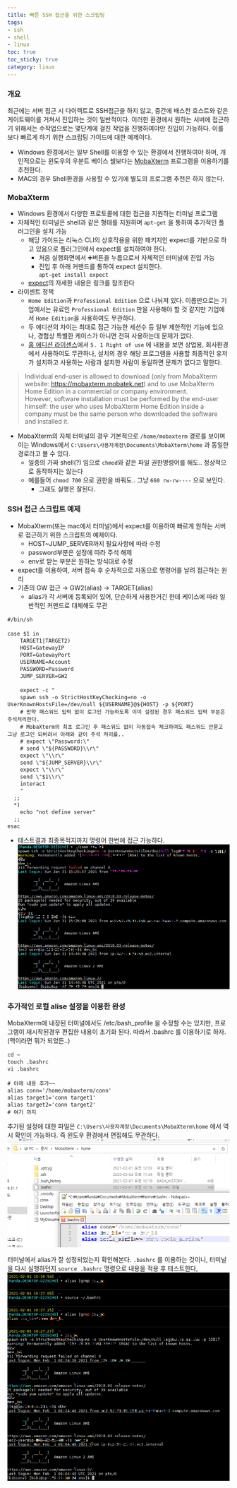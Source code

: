```yaml
---
title: 빠른 SSH 접근을 위한 스크립팅
tags:
- ssh
- shell
- linux
toc: true
toc_sticky: true
category: linux
---
```


### 개요
최근에는 서버 접근 시 다이렉트로 SSH접근을 하지 않고, 중간에 배스천 호스트와 같은 게이트웨이를 거쳐서 진입하는 것이 일반적이다. 이러한 환경에서 원하는 서버에 접근하기 위해서는 수작업으로는 몇단계에 걸친 작업을 진행하여야만 진입이 가능하다. 이를 보다 빠르게 하기 위한 스크립팅 가이드에 대한 예제이다.

* Windows 환경에서는 일부 Shell를 이용할 수 있는 환경에서 진행하여야 하며, 개인적으로는 윈도우의 우분트 베이스 쉘보다는 [MobaXterm](https://mobaxterm.mobatek.net/) 프로그램을 이용하기를 추천한다.
* MAC의 경우 Shell환경을 사용할 수 있기에 별도의 프로그램 추천은 하지 않는다.

### MobaXterm
* Windows 환경에서 다양한 프로토콜에 대한 접근을 지원하는 터미널 프로그램
* 자체적인 터미널은 shell과 같은 형태를 지원하며 `apt-get` 을 통하여 추가적인 플러그인을 설치 가능
	* 해당 가이드는 리눅스 CLI의 상호작용을 위한 패키지인 expect를 기반으로 하고 있음으로 플러그인에서 expect를 설치하여야 한다.
		* 처음 실행화면에서 ➕버튼을 누름으로서 자체적인 터미널에 진입 가능
		* 진입 후 아래 커맨드를 통하여 expect 설치한다.  
`apt-get install expect`
	* [expect](https://ko.wikipedia.org/wiki/Expect)의 자세한 내용은 링크를 참조한다
* 라이센트 정책
	* `Home Edition`과 `Professional Edition` 으로 나눠져 있다. 이름만으로는 기업에서는 유료인 `Professional Edition` 만을 사용해야 할 것 같지만 기업에서 `Home Edition`을 사용하여도 무관하다.
	* 두 에디션의 차이는 최대로 접근 가능한 세션수 등 일부 제한적인 기능에 있으나, 경험상 특별한 케이스가 아니면 전혀 사용하는데 문제가 없다.
	* [홈 에디션 라이센스](https://mobaxterm.mobatek.net/license.html)에서 `5. 1 Right of use` 에 내용을 보면 상업용, 회사환경에서 사용하여도 무관하나, 설치의 경우 해당 프로그램을 사용할 최종적인 유저가 설치하고 사용하는 사람과 설치한 사람이 동일하면 문제가 없다고 말한다.  
> Individual end-user is allowed to download (only from MobaXterm website: https://mobaxterm.mobatek.net) and to use MobaXterm Home Edition in a commercial or company environment.  
> However, software installation must be performed by the end-user himself: the user who uses MobaXterm Home Edition inside a company must be the same person who downloaded the software and installed it.
* MobaXterm의 자체 터미널의 경우 기본적으로 `/home/mobaxterm` 경로를 보이며 이는 Windows에서 `C:\Users\사용자계정\Documents\MobaXterm\home` 과 동일한 경로라고 볼 수 있다.
	* 일종의 가짜 shell(?) 임으로 `chmod`와 같은 파일 권한명령어를 해도.. 정상적으로 동작하지는 않는다
	* 예를들어 `chmod 700` 으로 권한을 바꿔도.. 그냥 `660 rw-rw----` 으로 보인다.
		* 그래도 실행은 잘된다.

### SSH 접근 스크립트 예제
* MobaXterm(또는 mac에서 터미널)에서 expect를 이용하여 빠르게 원하는 서버로 접근하기 위한 스크립트의 예제이다.
	* HOST~JUMP_SERVER까지 필요사항에 따라 수정
	* password부분은 설정에 따라 주석 해제
	* env로 받는 부분은 원하는 방식대로 수정
* expect를 이용하여, 서버 접속 후 순차적으로 자동으로 명령어를 날려 접근하는 원리
* 기존의 GW 접근 → GW2(alias) → TARGET(alias)
	* alias가 각 서버에 등록되어 있어, 단순하게 사용한거긴 한데 케이스에 따라 일반적인 커맨드로 대체해도 무관

```shell
#/bin/sh

case $1 in
    TARGET1|TARGET2)
    HOST=GatewayIP
    PORT=GatewayPort
    USERNAME=Account
    PASSWORD=Password
    JUMP_SERVER=GW2

    expect -c "
    spawn ssh -o StrictHostKeyChecking=no -o UserKnownHostsFile=/dev/null ${USERNAME}@${HOST} -p ${PORT}
    # 만약 패스워드 입력 없이 로그인 가능하도록 이미 설정된 경우 패스워드 입력 부분은 주석처리한다.
    # MobaXterm의 최초 로그인 후 패스워드 없이 자동접속 체크하여도 패스워드 안묻고 그냥 로그인 되버려서 아래와 같이 주석 처리를..
    # expect \"Password:\"
    # send \"${PASSWORD}\\r\"
    expect \"\\r\"
    send \"${JUMP_SERVER}\\r\"
    expect \"\\r\"
    send \"$1\\r\"
    interact
    "
  ;;
  *)
    echo "not define server"
  ;;
esac
```

* 테스트결과 최종목적지까지 명령어 한번에 접근 가능하다.
![Image](/assets/posts/202108/210820_fastssh_001.png)

### 추가적인 로컬 alise 설정을 이용한 완성
MobaXterm에 내장된 터미널에서도 /etc/bash_profile 을 수정할 수는 있지만, 프로그램이 재시작된경우 편집한 내용이 초기화 된다. 따라서 .bashrc 를 이용하기로 하자.(맥이라면 뭐가 되었든..)
```shell
cd ~
touch .bashrc
vi .bashrc

# 아래 내용 추가~~
alias conn='/home/mobaxterm/conn'
alias target1='conn target1'
alias target2='conn target2'
# 여기 까지
```
추가된 설정에 대한 파일은  `C:\Users\사용자계정\Documents\MobaXterm\home` 에서 역시 확인이 가능하다. 즉 윈도우 환경에서 편집해도 무관하다.
![Image](/assets/posts/202108/210820_fastssh_002.png)

터미널에서 alias가 잘 성정되었는지 확인해본다. `.bashrc` 를 이용하는 것이니, 터미널을 다시 실행하던지 `source .bashrc` 명령으로 내용을 적용 후 테스트한다,
![Image](/assets/posts/202108/210820_fastssh_003.png)
